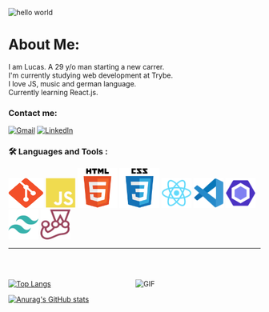 <!-- <h1>Hi there 👋</h1> -->
![hello world](https://github.com/hayat-tamboli/hayat-tamboli/raw/master/hello-world.png)

<!-- <div id="header" align="left">
  <img src="https://media.giphy.com/media/M9gbBd9nbDrOTu1Mqx/giphy.gif" width="100"/>
</div> -->

<h1>About Me:</h1>
<p>I am Lucas. A 29 y/o man starting a new carrer.</br>
I'm currently studying web development at Trybe.</br>
I love JS, music and german language.</br>
Currently learning React.js.</p>

### Contact me:

[![Gmail](https://img.shields.io/badge/-GMAIL-D14836?style=for-the-badge&logo=gmail&logoColor=white)](mailto:lucasbs.code@gmail.com)
[![LinkedIn](https://img.shields.io/badge/-LINKEDIN-0077B5?style=for-the-badge&logo=linkedin&logoColor=white)](https://www.linkedin.com/in/lucas-barreto-/)

### :hammer_and_wrench: Languages and Tools :
<div display="grid">
  <img src="https://github.com/devicons/devicon/blob/master/icons/git/git-original.svg" width="70px" height="60px">
  <img src="https://github.com/devicons/devicon/blob/master/icons/javascript/javascript-plain.svg" width="60px" height="60px">
  <img src="https://github.com/devicons/devicon/blob/master/icons/html5/html5-original-wordmark.svg" width="80px" height="80px">
  <img src="https://github.com/devicons/devicon/blob/master/icons/css3/css3-original-wordmark.svg" width="80px" height="80px">
  <img src="https://github.com/devicons/devicon/blob/master/icons/react/react-original.svg" width="60px" height="60px">
  <img src="https://github.com/devicons/devicon/blob/master/icons/vscode/vscode-original.svg" width="60px" height="60px">
  <img src="https://github.com/devicons/devicon/blob/master/icons/eslint/eslint-original.svg" width="60px" height="60px">
  <img src="https://github.com/devicons/devicon/blob/master/icons/tailwindcss/tailwindcss-plain.svg" width="60px" height="60px">
  <img src="https://github.com/devicons/devicon/blob/master/icons/jest/jest-plain.svg" width="60px" height="60px">
</div>
<hr>
<br>
<br>

<!--
**lucasbarreto92/lucasbarreto92** is a ✨ _special_ ✨ repository because its `README.md` (this file) appears on your GitHub profile.

Here are some ideas to get you started:

- 🔭 I’m currently working on ...
- 🌱 I’m currently learning ...
- 👯 I’m looking to collaborate on ...
- 🤔 I’m looking for help with ...
- 💬 Ask me about ...
- 📫 How to reach me: ...
- 😄 Pronouns: ...
- ⚡ Fun fact: ...
-->

<div text-align="center">
  <div display="inline-block">
  
  [![Top Langs](https://github-readme-stats.vercel.app/api/top-langs/?username=lucasbarreto92&theme=dark&background=000000)](https://github.com/anuraghazra/github-readme-stats)
     <img align="right" width="250" alt="GIF" src="https://media.giphy.com/media/MC6eSuC3yypCU/giphy.gif" />

   <!-- [![GitHub Streak](http://github-readme-streak-stats.herokuapp.com?user=lucasbarreto92&theme=dark&background=000000)](https://git.io/streak-stats) -->
  
  [![Anurag's GitHub stats](https://github-readme-stats.vercel.app/api?username=lucasbarreto92&theme=dark&background=000000)](https://github.com/anuraghazra/github-readme-stats)

  </div>

<!--   <div display="inline-block">
    <a href="https://app.daily.dev/lucasBSCode">
      <img display="inline-block" src="https://api.daily.dev/devcards/070c5a177f4249ebad9ee0307f933254.png?r=rlh" width="30%" alt="Lucas Barreto's Dev Card"/>
    </a>
  </div>   -->
</div>

<!-- <hr> -->

<!-- ### Contact me:
<a href="https://www.linkedin.com/in/lucas-barreto-/"><img src="https://github.com/devicons/devicon/blob/master/icons/linkedin/linkedin-original-wordmark.svg" width="20%" height="15%"> -->
